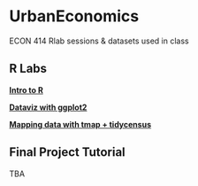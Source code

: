 # UrbanEconomics
ECON 414 Rlab sessions & datasets used in class

## R Labs

[**Intro to R**](https://guerramarcelino.github.io/Econ414/lab1)

[**Dataviz with ggplot2**](https://guerramarcelino.github.io/Econ414/lab2)

[**Mapping data with tmap + tidycensus**](https://guerramarcelino.github.io/Econ414/lab3)

## Final Project Tutorial

TBA
